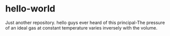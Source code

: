 # hello-world
Just another repository.
hello guys
ever heard of this principal-The pressure of an ideal gas at constant temperature varies inversely with the volume. 
